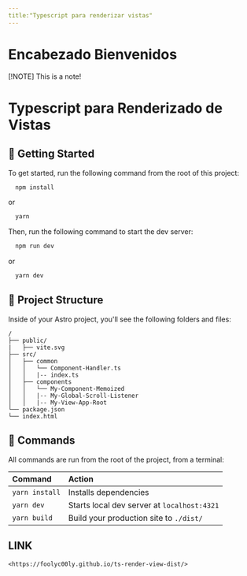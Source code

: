 ```yaml
---
title:"Typescript para renderizar vistas"
---
```


# Encabezado Bienvenidos
[!NOTE] This is a note!

# Typescript para Renderizado de Vistas

## 🚀 Getting Started

To get started, run the following command from the root of this project:

```bash
  npm install
```
or
```bash
  yarn
```

Then, run the following command to start the dev server:

```bash
  npm run dev
```
or
```bash
  yarn dev
```


## 🚀 Project Structure

Inside of your Astro project, you'll see the following folders and files:

```
/
├── public/
|   ├── vite.svg
├── src/
│   ├── common
│   │   └── Component-Handler.ts
│   │   |-- index.ts
│   ├── components
│   │   └── My-Component-Memoized 
│   │   |-- My-Global-Scroll-Listener 
│   │   |-- My-View-App-Root
└── package.json
└── index.html
```

## 🧞 Commands

All commands are run from the root of the project, from a terminal:

| Command                   | Action                                           |
| :------------------------ | :----------------------------------------------- |
| `yarn install`            | Installs dependencies                            |
| `yarn dev`                | Starts local dev server at `localhost:4321`      |
| `yarn build`              | Build your production site to `./dist/`          |


## LINK

`<https://foolyc00ly.github.io/ts-render-view-dist/>`
